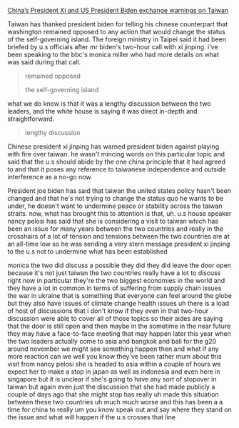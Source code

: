 
[China’s President Xi and US President Biden exchange warnings on Taiwan ](https://www.youtube.com/watch?v=oFmyeDXt1F8)

Taiwan has thanked president biden for telling his chinese counterpart that washington remained opposed to any action that would change the status of the self-governing island. The foreign ministry in Taipei said it had been briefed by u.s officials after mr biden's two-hour call with xi jinping. i've been speaking to the bbc's monica miller who had more details on what was said during that call.
> remained opposed
> 
> the self-governing island

what we do know is that it was a lengthy discussion between the two leaders, and the white house is saying it was direct in-depth and straightforward.
>lengthy discussion
>
Chinese president xi jinping has warned president biden against playing with fire over taiwan. he wasn't mincing words on this particular topic and said that the u.s should abide by the one china principle that it had agreed to and that it poses any reference to taiwanese independence and outside interference as a no-go now. 

President joe biden has said that taiwan the united states policy hasn't been changed and that he's not trying to change the status quo he wants to be under, he doesn't want to undermine peace or stability across the taiwan straits. now, what has brought this to attention is that, uh. u.s house speaker nancy pelosi has said that she is considering a visit to taiwan which has been an issue for many years between the two countries and really in the crosshairs of a lot of tension and tensions between the two countries are at an all-time low so he was sending a very stern message president xi jinping to the u.s not to undermine what has been established

monica the two did discuss a possible
they did they did leave the door open
because it's not just taiwan the two
countries really have a lot to discuss
right now in particular
they're the two biggest economies in the
world and they have a lot in common in
terms of suffering from supply chain
issues the war in ukraine that is
something that everyone can feel around
the globe but they also have issues of
climate change health issues uh there is
a load of host of discussions that i
don't know if they even in that two-hour
discussion were able to cover all of
those topics so their aides are saying
that the door is still open and then
maybe in the sometime in the near future
they may have a face-to-face meeting
that may happen later this year when the
two leaders actually come to asia and
bangkok and bali for the g20 around
november we might see something happen
then
and what if any more reaction can we
well you know
they've been rather mum about this visit
from nancy pelosi she is headed to asia
within a couple of hours we expect her
to make a stop in japan as well as
indonesia and even here in singapore but
it is unclear if she's going to have any
sort of stopover in taiwan
but again even just the discussion that
she had made publicly a couple of days
ago that she might stop has really uh
made this situation between these two
countries uh much much worse and this
has been a
a time for china to really um you know
speak out and say where they stand on
the issue and what will happen if the
u.s crosses that line
